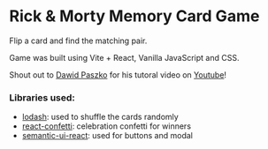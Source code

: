 # Rick & Morty Memory Card Game

Flip a card and find the matching pair. 

Game was built using Vite + React, Vanilla JavaScript and CSS.

Shout out to [Dawid Paszko](https://github.com/dejwid) for his tutoral video on [Youtube](https://www.youtube.com/watch?v=k91Erl0VAc8)!

### Libraries used:
- [lodash](https://lodash.com/docs/4.17.15): used to shuffle the cards randomly
- [react-confetti](https://www.npmjs.com/package/react-confetti): celebration confetti for winners
- [semantic-ui-react](https://react.semantic-ui.com/): used for buttons and modal
